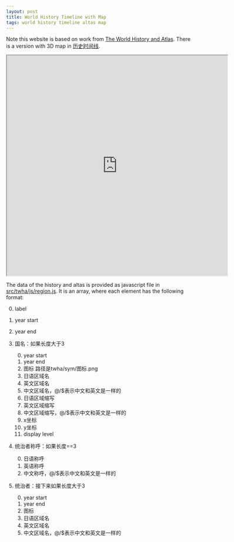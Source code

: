 ```yaml
---
layout: post
title: World History Timeline with Map
tags: world history timeline altas map
---
```


Note this website is based on work from [The World History and Atlas](http://x768.com/w/twha.ja). There is a version with 3D map in [历史时间线](http://gonnavis.com/timeline/twha/).

<iframe src="https://nifty-hypatia-aa8f48.netlify.app/"  height="600" width="600"></iframe>

The data of the history and altas is provided as javascript file in [src/twha/js/region.js](https://github.com/gonnavis/Timeline/blob/master/src/twha/js/regions.js). It is an array, where each element has the following format:

0. label
1. year start
2. year end
3. 国名：如果长度大于3

   0. year start
   1. year end
   2. 图标 路径是twha/sym/图标.png
   3. 日语区域名
   4. 英文区域名
   5. 中文区域名，@/$表示中文和英文是一样的
   6. 日语区域缩写
   7. 英文区域缩写
   8. 中文区域缩写，@/$表示中文和英文是一样的
   9. x坐标
   10. y坐标
   11. display level
4. 统治者称呼：如果长度==3

   0. 日语称呼
   1. 英语称呼
   2. 中文称呼，@/$表示中文和英文是一样的
5. 统治者：接下来如果长度大于3

   0. year start
   1. year end
   2. 图标
   3. 日语区域名
   4. 英文区域名
   5. 中文区域名，@/$表示中文和英文是一样的

